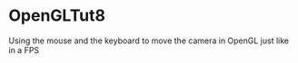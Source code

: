 OpenGLTut8
==========

Using the mouse and the keyboard to move the camera in OpenGL just like in a FPS
